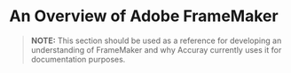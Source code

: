 # An Overview of Adobe FrameMaker

> **NOTE:** This section should be used as a reference for developing an understanding of FrameMaker and why Accuray currently uses it for documentation purposes.


 
